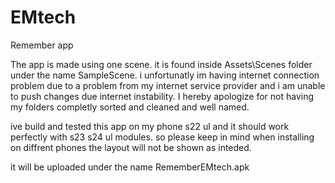 # EMtech
Remember app

The app is made using one scene. it is found inside Assets\Scenes folder under the name SampleScene. 
i unfortunatly im having internet connection problem due to a problem from my internet service provider and i am unable to push changes due internet instability. I hereby apologize for not having my folders completly sorted and cleaned and well named.

ive build and tested this app on my phone s22 ul and it should work perfectly with s23 s24 ul modules. so please keep in mind when installing on diffrent phones the layout will not be shown as inteded.

it will be uploaded under the name RememberEMtech.apk
